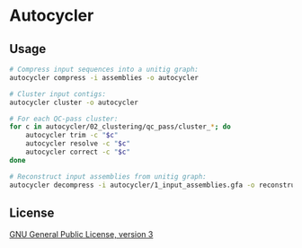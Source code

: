 # Autocycler




## Usage

```bash
# Compress input sequences into a unitig graph:
autocycler compress -i assemblies -o autocycler

# Cluster input contigs:
autocycler cluster -o autocycler

# For each QC-pass cluster:
for c in autocycler/02_clustering/qc_pass/cluster_*; do
    autocycler trim -c "$c"
    autocycler resolve -c "$c"
    autocycler correct -c "$c"
done

# Reconstruct input assemblies from unitig graph:
autocycler decompress -i autocycler/1_input_assemblies.gfa -o reconstructed
```


## License

[GNU General Public License, version 3](https://www.gnu.org/licenses/gpl-3.0.html)
